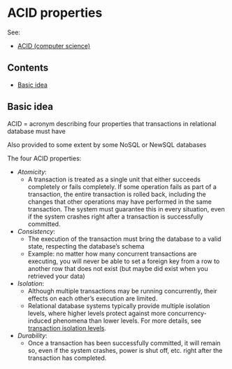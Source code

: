 # ACID properties

See:

-   [ACID (computer science)](https://en.wikipedia.org/wiki/ACID_(computer_science))

## Contents

-   [Basic idea](#basic-idea)

## Basic idea

ACID = acronym describing four properties that transactions in relational database must have

Also provided to some extent by some NoSQL or NewSQL databases

The four ACID properties:

-   _Atomicity_: 
    -   A transaction is treated as a single unit that either succeeds completely or fails completely. If some operation fails as part of a transaction, the entire transaction is rolled back, including the changes that other operations may have performed in the same transaction. The system must guarantee this in every situation, even if the system crashes right after a transaction is successfully committed.
-   _Consistency_: 
    -   The execution of the transaction must bring the database to a valid state, respecting the database’s schema
    -   Example: no matter how many concurrent transactions are executing, you will never be able to set a foreign key from a row to another row that does not exist (but maybe did exist when you retrieved your data)
-   _Isolation_: 
    -   Although multiple transactions may be running concurrently, their effects on each other’s execution are limited. 
    -   Relational database systems typically provide multiple isolation levels, where higher levels protect against more concurrency-induced phenomena than lower levels. For more details, see [transaction isolation levels](./Transaction-isolation-levels.md).
-   _Durability_: 
    -   Once a transaction has been successfully committed, it will remain so, even if the system crashes, power is shut off, etc. right after the transaction has completed.
